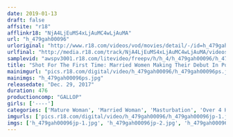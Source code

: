 ```yaml
---
date: 2019-01-13
draft: false
affsite: "r18"
afflinkr18: "NjA4LjEuMS4xLjAuMC4wLjAuMA"
url: "h_479gah00096"
urloriginal: "http://www.r18.com/videos/vod/movies/detail/-/id=h_479gah00096"
urlfinal: "http://media.r18.com/track/NjA4LjEuMS4xLjAuMC4wLjAuMA/videos/vod/movies/detail/-/id=h_479gah00096"
samplevid: "awspv3001.r18.com/litevideo/freepv/h/h_4/h_479gah00096/h_479gah00096_dmb_w.mp4"
title: "Shot For The First Time: Married Women Making Their Debut In Porn Eight Hours 4"
mainimgurl: "pics.r18.com/digital/video/h_479gah00096/h_479gah00096ps.jpg"
mainimgs: "h_479gah00096ps.jpg"
releasedate: "Dec. 29, 2017"
duration: 476
productioncomp: "GALLOP"
girls: ['----']
categories: ['Mature Woman', 'Married Woman', 'Masturbation', 'Over 4 Hours', 'Hi-Def']
imgurls: ['pics.r18.com/digital/video/h_479gah00096/h_479gah00096jp-1.jpg', 'pics.r18.com/digital/video/h_479gah00096/h_479gah00096jp-2.jpg', 'pics.r18.com/digital/video/h_479gah00096/h_479gah00096jp-3.jpg', 'pics.r18.com/digital/video/h_479gah00096/h_479gah00096jp-4.jpg', 'pics.r18.com/digital/video/h_479gah00096/h_479gah00096jp-5.jpg', 'pics.r18.com/digital/video/h_479gah00096/h_479gah00096jp-6.jpg', 'pics.r18.com/digital/video/h_479gah00096/h_479gah00096jp-7.jpg', 'pics.r18.com/digital/video/h_479gah00096/h_479gah00096jp-8.jpg', 'pics.r18.com/digital/video/h_479gah00096/h_479gah00096jp-9.jpg', 'pics.r18.com/digital/video/h_479gah00096/h_479gah00096jp-10.jpg', 'pics.r18.com/digital/video/h_479gah00096/h_479gah00096jp-11.jpg', 'pics.r18.com/digital/video/h_479gah00096/h_479gah00096jp-12.jpg', 'pics.r18.com/digital/video/h_479gah00096/h_479gah00096jp-13.jpg', 'pics.r18.com/digital/video/h_479gah00096/h_479gah00096jp-14.jpg', 'pics.r18.com/digital/video/h_479gah00096/h_479gah00096jp-15.jpg', 'pics.r18.com/digital/video/h_479gah00096/h_479gah00096jp-16.jpg', 'pics.r18.com/digital/video/h_479gah00096/h_479gah00096jp-17.jpg', 'pics.r18.com/digital/video/h_479gah00096/h_479gah00096jp-18.jpg', 'pics.r18.com/digital/video/h_479gah00096/h_479gah00096jp-19.jpg', 'pics.r18.com/digital/video/h_479gah00096/h_479gah00096jp-20.jpg']
imgs: ['h_479gah00096jp-1.jpg', 'h_479gah00096jp-2.jpg', 'h_479gah00096jp-3.jpg', 'h_479gah00096jp-4.jpg', 'h_479gah00096jp-5.jpg', 'h_479gah00096jp-6.jpg', 'h_479gah00096jp-7.jpg', 'h_479gah00096jp-8.jpg', 'h_479gah00096jp-9.jpg', 'h_479gah00096jp-10.jpg', 'h_479gah00096jp-11.jpg', 'h_479gah00096jp-12.jpg', 'h_479gah00096jp-13.jpg', 'h_479gah00096jp-14.jpg', 'h_479gah00096jp-15.jpg', 'h_479gah00096jp-16.jpg', 'h_479gah00096jp-17.jpg', 'h_479gah00096jp-18.jpg', 'h_479gah00096jp-19.jpg', 'h_479gah00096jp-20.jpg']
---
```

